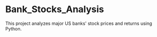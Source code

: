 # Bank_Stocks_Analysis
This project analyzes major US banks' stock prices and returns using Python. 
